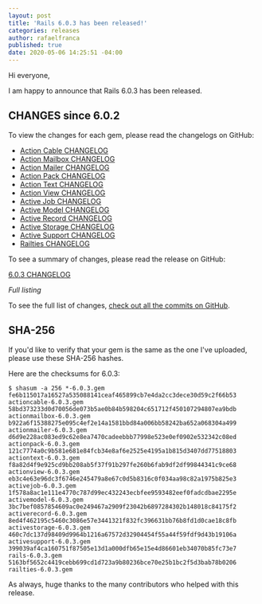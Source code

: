 ```yaml
---
layout: post
title: 'Rails 6.0.3 has been released!'
categories: releases
author: rafaelfranca
published: true
date: 2020-05-06 14:25:51 -04:00
---
```

Hi everyone,

I am happy to announce that Rails 6.0.3 has been released.


## CHANGES since 6.0.2

To view the changes for each gem, please read the changelogs on GitHub:
* [Action Cable CHANGELOG](https://github.com/rails/rails/blob/v6.0.3/actioncable/CHANGELOG.md)
* [Action Mailbox CHANGELOG](https://github.com/rails/rails/blob/v6.0.3/actionmailbox/CHANGELOG.md)
* [Action Mailer CHANGELOG](https://github.com/rails/rails/blob/v6.0.3/actionmailer/CHANGELOG.md)
* [Action Pack CHANGELOG](https://github.com/rails/rails/blob/v6.0.3/actionpack/CHANGELOG.md)
* [Action Text CHANGELOG](https://github.com/rails/rails/blob/v6.0.3/actiontext/CHANGELOG.md)
* [Action View CHANGELOG](https://github.com/rails/rails/blob/v6.0.3/actionview/CHANGELOG.md)
* [Active Job CHANGELOG](https://github.com/rails/rails/blob/v6.0.3/activejob/CHANGELOG.md)
* [Active Model CHANGELOG](https://github.com/rails/rails/blob/v6.0.3/activemodel/CHANGELOG.md)
* [Active Record CHANGELOG](https://github.com/rails/rails/blob/v6.0.3/activerecord/CHANGELOG.md)
* [Active Storage CHANGELOG](https://github.com/rails/rails/blob/v6.0.3/activestorage/CHANGELOG.md)
* [Active Support CHANGELOG](https://github.com/rails/rails/blob/v6.0.3/activesupport/CHANGELOG.md)
* [Railties CHANGELOG](https://github.com/rails/rails/blob/v6.0.3/railties/CHANGELOG.md)

To see a summary of changes, please read the release on GitHub:

[6.0.3 CHANGELOG](https://github.com/rails/rails/releases/tag/v6.0.3)

*Full listing*

To see the full list of changes, [check out all the commits on
GitHub](https://github.com/rails/rails/compare/v6.0.2...v6.0.3).

## SHA-256

If you'd like to verify that your gem is the same as the one I've uploaded,
please use these SHA-256 hashes.

Here are the checksums for 6.0.3:

```
$ shasum -a 256 *-6.0.3.gem
fe6b115017a16527a535088141ceaf465899cb7e4da2cc3dece30d59c2f66b53  actioncable-6.0.3.gem
58bd373233d0d70056de073b5ae0b84b598204c651712f450107294807ea9bdb  actionmailbox-6.0.3.gem
b922a6f15388275e095c4ef2e14a1581bbd84a006bb58242ba652a068304a499  actionmailer-6.0.3.gem
d6d9e228ac083ed9c62e8ea7470cadeebbb77998e523e0ef0902e532342c08ed  actionpack-6.0.3.gem
121c7774a0c9b581e681e84fcb34e8af6e2525e4195a1b815d3407dd77518803  actiontext-6.0.3.gem
f8a82d4f9e925cd9bb208ab5f37f91b297fe260b6fab9df2df99844341c9ce68  actionview-6.0.3.gem
eb3c4e63e96dc3f6746e245479a8e67c0d5b8316c0f034aa98c82a1975b825e3  activejob-6.0.3.gem
1f578a8ac1e111e4770c787d99ec432243ecbfee9593482eef0fadcdbae2295e  activemodel-6.0.3.gem
3bc7bef0857854609ac0e249467a2909f23042b6897284302b148018c84175f2  activerecord-6.0.3.gem
8ed4f462195c5460c3086e57e3441321f832fc396631bb76b8fd1d0cae18c8fb  activestorage-6.0.3.gem
460c7dc137d98409d9964b1216a67572d32904454f55a44f59fdf9d43b19106a  activesupport-6.0.3.gem
399039af4ca160751f87505e13d1a000dfb65e15e4d86601eb34070b85fc73e7  rails-6.0.3.gem
5163bf5652c4419cebb699cd1d723a9b80236bce70e25b1bc2f5d3bab78b0206  railties-6.0.3.gem
```

As always, huge thanks to the many contributors who helped with this release.

